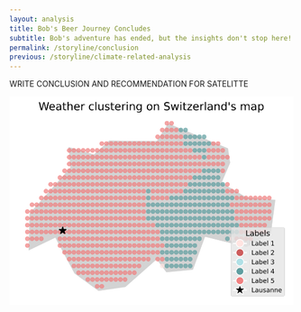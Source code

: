```yaml
---
layout: analysis
title: Bob's Beer Journey Concludes
subtitle: Bob's adventure has ended, but the insights don't stop here! Explore a special beer proposition for EPFL's Satellite bar.
permalink: /storyline/conclusion
previous: /storyline/climate-related-analysis
---
```


WRITE CONCLUSION AND RECOMMENDATION FOR SATELITTE

<img title="" alt="plot analysis 2" src="/assets/figures/switzerland_plot.svg">